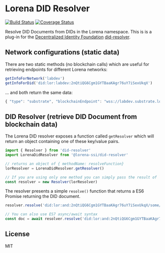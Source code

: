 # Lorena DID Resolver

[![Build Status](https://travis-ci.com/lorena-ssi/did-resolver.svg?branch=master)](https://travis-ci.com/lorena-ssi/did-resolver)
[![Coverage Status](https://coveralls.io/repos/github/lorena-ssi/did-resolver/badge.svg?branch=master)](https://coveralls.io/github/lorena-ssi/did-resolver?branch=master&service=github)

Resolve DID Documents from DIDs in the Lorena namespace.  This is is a plug-in for the [Decentralized Identity Foundation](https://identity.foundation) [did-resolver](https://www.npmjs.com/package/did-resolver).

## Network configurations (static data)
There are two static methods (no blockchain calls) which are useful for retrieving endpoints for different Lorena networks:

```javascript
getInfoForNetwork('labdev')
getInfoForDid('did:lor:labdev:2nQtiQG6Cgm1GYTBaaKAgr76uY7iSexUkqX')
```
... and both return the same data:
```javascript
{ "type": "substrate", "blockchainEndpoint": "wss://labdev.substrate.lorena.tech", "matrixEndpoint": "https://labdev.matrix.lorena.tech"}
```

## DID Resolver (retrieve DID Document from blockchain data)
The Lorena DID resolver exposes a function called `getResolver` which will return an object containing one of these key/value pairs.
```js
import { Resolver } from 'did-resolver'
import LorenaDidResolver from '@lorena-ssi/did-resolver'

// returns an object of { methodName: resolveFunction}
lorResolver = LorenaDidResolver.getResolver()

// If you are using only one method you can simply pass the result of `getResolver()` into the constructor
const resolver = new Resolver(lorResolver)
```

The resolver presents a simple `resolve()` function that returns a ES6 Promise returning the DID document.

```js
resolver.resolve('did:lor:and:2nQtiQG6Cgm1GYTBaaKAgr76uY7iSexUkqX/some/path#fragment=123').then(doc => console.log)

// You can also use ES7 async/await syntax
const doc = await resolver.resolve('did:lor:and:2nQtiQG6Cgm1GYTBaaKAgr76uY7iSexUkqX/some/path#fragment=123')
```

## License

MIT
